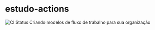 # estudo-actions

![CI Status](https://github.com/horaciovasconcellos/estudo-actions/workflows/21-expressoes-impressao-steps/badge.svg)
Criando modelos de fluxo de trabalho para sua organização




